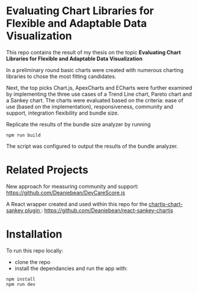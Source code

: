 # Evaluating Chart Libraries for Flexible and Adaptable Data Visualization
This repo contains the result of my thesis on the topic **Evaluating Chart Libraries for Flexible and Adaptable Data Visualization** 

In a preliminary round basic charts were created with numerous charting libraries to chose the most fitting candidates.

Next, the top picks Chart.js, ApexCharts and ECharts were further examined by implementing the three use cases of a Trend Line chart, Pareto chart and a Sankey chart. 
The charts were evaluated based on the criteria: ease of use (based on the implementation), responsiveness, community and support, integration flexibility and bundle size.

Replicate the results of the bundle size analyzer by running 
```console
npm run build
```
The script was configured to output the results of the bundle analyzer.

# Related Projects
New approach for measuring community and support:
https://github.com/Deaniebean/DevCareScore.js

A React wrapper created and used within this repo for the [chartjs-chart-sankey plugin ](https://www.npmjs.com/package/chartjs-chart-sankey):
https://github.com/Deaniebean/react-sankey-chartjs

# Installation
To run this repo locally:
- clone the repo
- install the dependancies and run the app with:
 ```console
npm install
npm run dev
```



